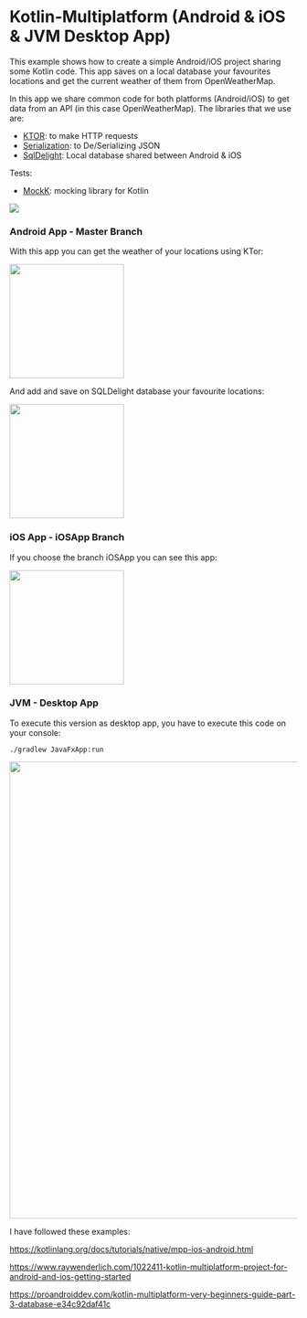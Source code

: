 # Kotlin-Multiplatform (Android & iOS & JVM Desktop App)

This example shows how to create a simple Android/iOS project sharing some Kotlin code. This app saves on a local database your favourites locations and get the current weather of them from OpenWeatherMap.

In this app we share common code for both platforms (Android/iOS) to get data from an API (in this case OpenWeatherMap). The libraries that we use are:

- [KTOR](https://github.com/ktorio/ktor): to make HTTP requests
- [Serialization](https://github.com/Kotlin/kotlinx.serialization): to De/Serializing JSON 
- [SqlDelight](https://github.com/square/sqldelight): Local database shared between Android & iOS 

Tests:

- [MockK](https://mockk.io/#gradlemaven-dependency): mocking library for Kotlin

<img src="https://github.com/jarroyoesp/KotlinMultiPlatform/blob/master/images/GetLocationDiagram.png">

### Android App - Master Branch

With this app you can get the weather of your locations using KTor:

<img src="https://github.com/jarroyoesp/KotlinMultiPlatform/blob/master/images/AndroidCaptureWeather.png" width="200">

And add and save on SQLDelight database your favourite locations:

<img src="https://github.com/jarroyoesp/KotlinMultiPlatform/blob/master/images/AndroidCaptureLocationList.png" width="200">

### iOS App - iOSApp Branch
If you choose the branch iOSApp you can see this app:

<img src="https://github.com/jarroyoesp/KotlinMultiPlatform/blob/master/images/iOS_App.png" width="200">

### JVM - Desktop App

To execute this version as desktop app, you have to execute this code on your console:

```
./gradlew JavaFxApp:run
```

<img src="https://github.com/jarroyoesp/KotlinMultiPlatform/blob/master/images/JVMApp.png" width="800">

I have followed these examples:

https://kotlinlang.org/docs/tutorials/native/mpp-ios-android.html

https://www.raywenderlich.com/1022411-kotlin-multiplatform-project-for-android-and-ios-getting-started

https://proandroiddev.com/kotlin-multiplatform-very-beginners-guide-part-3-database-e34c92daf41c




